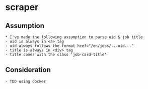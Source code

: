 # scraper

## Assumption
    * I've made the following assumption to parse uid & job title
    - uid is always in <a> tag
    - uid always follows the format href="/en/jobs/...uid..."
    - title is always in <div> tag
    - title comes with the class 'job-card-title'
    
## Consideration
    - TDD using docker

